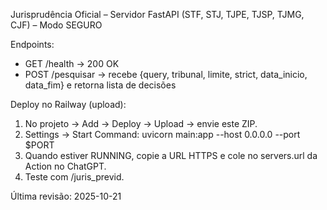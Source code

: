 Jurisprudência Oficial – Servidor FastAPI (STF, STJ, TJPE, TJSP, TJMG, CJF) – Modo SEGURO

Endpoints:
- GET /health  → 200 OK
- POST /pesquisar → recebe {query, tribunal, limite, strict, data_inicio, data_fim} e retorna lista de decisões

Deploy no Railway (upload):
1) No projeto → Add → Deploy → Upload → envie este ZIP.
2) Settings → Start Command:
   uvicorn main:app --host 0.0.0.0 --port $PORT
3) Quando estiver RUNNING, copie a URL HTTPS e cole no servers.url da Action no ChatGPT.
4) Teste com /juris_previd.

Última revisão: 2025-10-21
